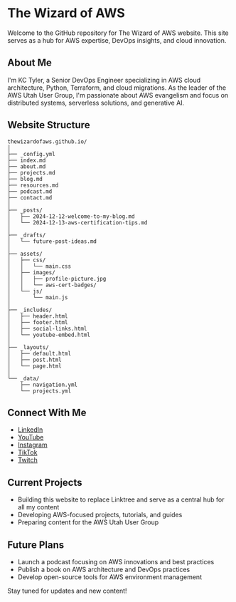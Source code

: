 # The Wizard of AWS

Welcome to the GitHub repository for The Wizard of AWS website. This site serves as a hub for AWS expertise, DevOps insights, and cloud innovation.

## About Me

I'm KC Tyler, a Senior DevOps Engineer specializing in AWS cloud architecture, Python, Terraform, and cloud migrations. As the leader of the AWS Utah User Group, I'm passionate about AWS evangelism and focus on distributed systems, serverless solutions, and generative AI.

## Website Structure

```plaintext
thewizardofaws.github.io/
│
├── _config.yml
├── index.md
├── about.md
├── projects.md
├── blog.md
├── resources.md
├── podcast.md
├── contact.md
│
├── _posts/
│   ├── 2024-12-12-welcome-to-my-blog.md
│   └── 2024-12-13-aws-certification-tips.md
│
├── _drafts/
│   └── future-post-ideas.md
│
├── assets/
│   ├── css/
│   │   └── main.css
│   ├── images/
│   │   ├── profile-picture.jpg
│   │   └── aws-cert-badges/
│   └── js/
│       └── main.js
│
├── _includes/
│   ├── header.html
│   ├── footer.html
│   ├── social-links.html
│   └── youtube-embed.html
│
├── _layouts/
│   ├── default.html
│   ├── post.html
│   └── page.html
│
└── _data/
    ├── navigation.yml
    └── projects.yml
```

## Connect With Me

- [LinkedIn](https://www.linkedin.com/in/thewizardofaws/)
- [YouTube](https://www.youtube.com/@thewizardofaws)
- [Instagram](https://www.instagram.com/thewizardofaws/)
- [TikTok](https://www.tiktok.com/@thewizardofaws)
- [Twitch](https://www.twitch.tv/thewizardofaws)

## Current Projects

- Building this website to replace Linktree and serve as a central hub for all my content
- Developing AWS-focused projects, tutorials, and guides
- Preparing content for the AWS Utah User Group

## Future Plans

- Launch a podcast focusing on AWS innovations and best practices
- Publish a book on AWS architecture and DevOps practices
- Develop open-source tools for AWS environment management

Stay tuned for updates and new content!

